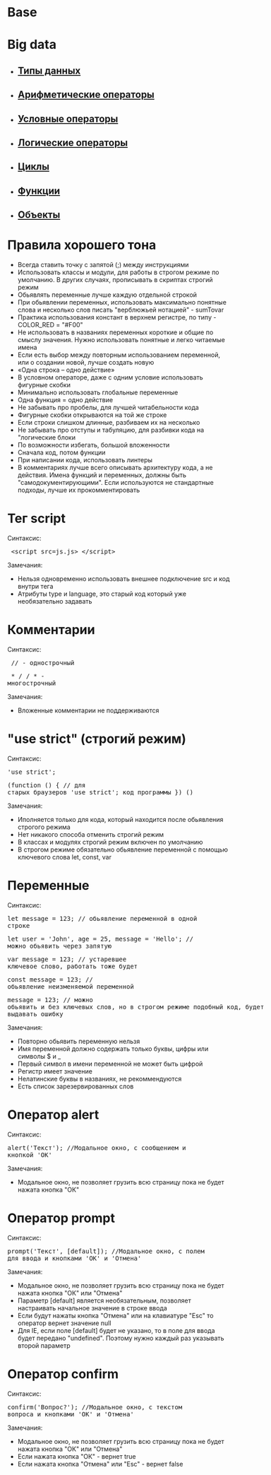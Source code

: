 # Base

# Big data
<ul>
    <li><h2><a href = "/types/">Типы данных</a></h2></li>
    <li><h2><a href = "/arithmetic/">Арифметические операторы</a></h2></li>
    <li><h2><a href = "/conditional/">Условные операторы</a></h2></li>
    <li><h2><a href = "/logical/">Логические операторы</a></h2></li>
    <li><h2><a href = "/cycles/">Циклы</a></h2></li>
    <li><h2><a href = "/functions/">Функции</a></h2></li>
    <li><h2><a href = "/objects/">Объекты</a></h2></li>
</ul>

# Правила хорошего тона
<ul>
    <li>Всегда ставить точку с запятой (;) между инструкциями</li>
    <li>Использовать классы и модули, для работы в строгом
    режиме по умолчанию. В других случаях, прописывать в
    скриптах строгий режим</li>
    <li>Обьявлять переменные лучше каждую отдельной строкой</li>
    <li>При обьявлении переменных, использовать максимально
    понятные слова и несколько слов писать "верблюжьей нотацией"
    - sumTovar</li>
    <li>Практика использования констант в верхнем регистре,
    по типу - COLOR_RED = "#F00"</li>
    <li>Не использовать в названиях переменных короткие и 
    общие по смыслу значения. Нужно использовать понятные 
    и легко читаемые имена</li>
    <li>Если есть выбор между повторным использованием переменной,
    или о создании новой, лучше создать новую</li>
    <li>«Одна строка – одно действие»</li>
    <li>В условном операторе, даже с одним условие использовать
    фигурные скобки</li>
    <li>Минимально использовать глобальные переменные</li>
    <li>Одна функция = одно действие</li>
    <li>Не забывать про пробелы, для лучшей читабельности кода</li>
    <li>Фигурные скобки открываются на той же строке</li>
        <li>Если строки слишком длинные, разбиваем их на несколько</li>
    <li>Не забывать про отступы и табуляцию, для разбивки кода
    на "логические блоки</li>
    <li>По возможности избегать, большой вложенности</li>
    <li>Сначала код, потом функции</li>
    <li>При написании кода, использовать линтеры</li>
    <li>В комментариях лучше всего описывать архитектуру кода,
    а не действия. Имена функций и переменных, должны быть 
    "самодокументирующими". Если используются не стандартные
    подходы, лучше их прокомментировать</li>
</ul>

# Тег script

Синтаксис: 
<xmp> <script src=js.js> </script></xmp>

Замечания:
<ul>
    <li>Нельзя одновременно использовать
    внешнее подключение src и код внутри тега</li>
    <li>Атрибуты type и language, это старый код
    который уже необязательно задавать</li>
</ul>

# Комментарии

Синтаксис: 
<xmp> // - однострочный </xmp>
<xmp> * / / *  - многострочный</xmp>

Замечания:
<ul>
    <li>Вложенные комментарии не поддерживаются</li>
</ul>

# "use strict" (строгий режим)

Синтаксис: 
<xmp>'use strict'; </xmp>
 <xmp>(function () { // для старых браузеров
        'use strict';
    код программы
    }) ()</xmp>

Замечания:
<ul>
    <li>Иполняется только для кода, который 
    находится после обьявления строгого режима</li>
    <li>Нет никакого способа отменить строгий режим</li>
    <li>В классах и модулях строгий режим включен по
    умолчанию</li>
    <li>В строгом режиме обязательно обьявление переменной
    с помощью ключевого слова let, const, var</li>
</ul>

# Переменные

Синтаксис: 
<xmp>let message = 123; // обьявление переменной в одной строке</xmp>
<xmp>let user = 'John', age = 25, message = 'Hello'; // можно обьявить через запятую</xmp>
<xmp>var message = 123; // устаревшее ключевое слово, работать тоже будет</xmp>
<xmp>const message = 123; // обьявление неизменяемой переменной</xmp>
<xmp>message = 123; // можно обьявить и без ключевых слов, но в строгом режиме подобный код, будет выдавать ошибку</xmp>

Замечания:
<ul>
    <li>Повторно обьявить переменную нельзя</li>
    <li>Имя переменной должно содержать только буквы, цифры или
    символы $ и _ </li>
    <li>Первый символ в имени переменной не может быть цифрой</li>
    <li>Регистр имеет значение</li>
    <li>Нелатинские буквы в названиях, не рекоммендуются</li>
    <li>Есть список зарезервированных слов</li>
</ul>

# Оператор alert

Синтаксис: 
<xmp>alert('Текст'); //Модальное окно, с сообщением и кнопкой 'ОК'</xmp>

Замечания:
<ul>
    <li>Модальное окно, не позволяет грузить всю страницу
    пока не будет нажата кнопка "ОК"</li>
</ul>

# Оператор prompt

Синтаксис: 
<xmp>prompt('Текст', [default]); //Модальное окно, с полем для ввода и кнопками 'ОК' и 'Отмена'</xmp>

Замечания:
<ul>
    <li>Модальное окно, не позволяет грузить всю страницу
    пока не будет нажата кнопка "ОК" или "Отмена"</li>
    <li>Параметр [default] является необязательным, позволяет
    настраивать начальное значение в строке ввода</li>
    <li>Если будут нажаты кнопка "Отмена" или на клавиатуре "Esc"
    то оператор вернет значение null</li>
    <li>Для IE, если поле [default] будет не указано, то в поле
    для ввода будет передано "undefined". Поэтому нужно каждый 
    раз указывать второй параметр</li>
</ul>

# Оператор confirm

Синтаксис: 
<xmp>confirm('Вопрос?'); //Модальное окно, с текстом вопроса и кнопками 'ОК' и 'Отмена'</xmp>

Замечания:
<ul>
    <li>Модальное окно, не позволяет грузить всю страницу
    пока не будет нажата кнопка "ОК" или "Отмена"</li>
    <li>Если нажата кнопка "ОК" - вернет true</li>
    <li>Если нажата кнопка "Отмена" или "Esc" - вернет false</li>
</ul>